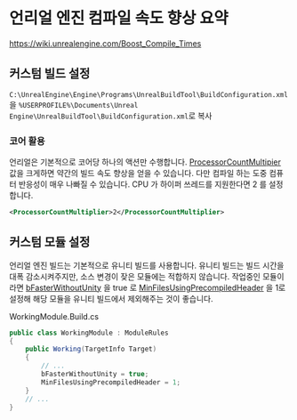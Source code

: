 # 언리얼 엔진 컴파일 속도 향상 요약

<https://wiki.unrealengine.com/Boost_Compile_Times>

## 커스텀 빌드 설정

`C:\UnrealEngine\Engine\Programs\UnrealBuildTool\BuildConfiguration.xml`을 `%USERPROFILE%\Documents\Unreal Engine\UnrealBuildTool\BuildConfiguration.xml`로 복사

### 코어 활용

언리얼은 기본적으로 코어당 하나의 액션만 수행합니다. [ProcessorCountMultipier](ue4_processor_count_multiplier_analysis) 값을 크게하면 약간의 빌드 속도 향상을 얻을 수 있습니다. 다만 컴파일 하는 도중 컴퓨터 반응성이 매우 나빠질 수 있습니다. CPU 가 하이퍼 쓰레드를 지원한다면 2 를 설정합니다.

```xml
<ProcessorCountMultiplier>2</ProcessorCountMultiplier>
```

## 커스텀 모듈 설정

언리얼 엔진 빌드는 기본적으로 유니티 빌드를 사용합니다. 유니티 빌드는 빌드 시간을 대폭 감소시켜주지만, 소스 변경이 잦은 모듈에는 적합하지 않습니다.  작업중인 모듈이라면 [bFasterWithoutUnity](/ue4_faster_without_unity_analysis) 을 true 로 [MinFilesUsingPrecompiledHeader](/ue4_min_files_using_precompiled_header_analysis) 을 1로 설정해 해당 모듈을 유니티 빌드에서 제외해주는 것이 좋습니다. 

WorkingModule.Build.cs
```csharp
public class WorkingModule : ModuleRules
{
    public Working(TargetInfo Target)
    {
        // ...
        bFasterWithoutUnity = true;
        MinFilesUsingPrecompiledHeader = 1;
    }
    // ...
}
```
